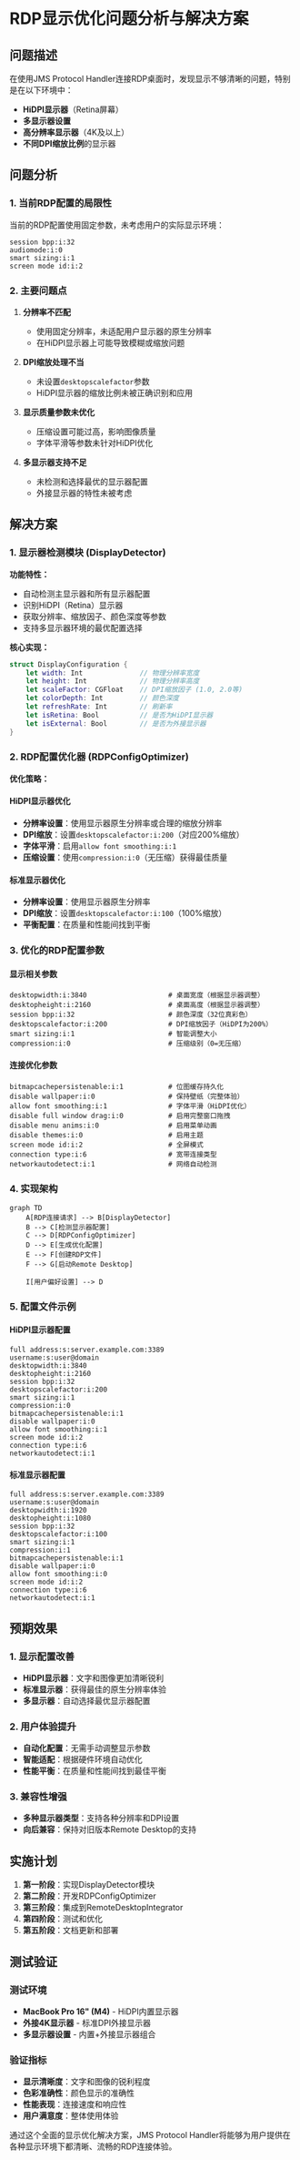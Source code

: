 # RDP显示优化问题分析与解决方案

## 问题描述

在使用JMS Protocol Handler连接RDP桌面时，发现显示不够清晰的问题，特别是在以下环境中：
- **HiDPI显示器**（Retina屏幕）
- **多显示器设置**
- **高分辨率显示器**（4K及以上）
- **不同DPI缩放比例**的显示器

## 问题分析

### 1. 当前RDP配置的局限性

当前的RDP配置使用固定参数，未考虑用户的实际显示环境：

```
session bpp:i:32
audiomode:i:0
smart sizing:i:1
screen mode id:i:2
```

### 2. 主要问题点

1. **分辨率不匹配**
   - 使用固定分辨率，未适配用户显示器的原生分辨率
   - 在HiDPI显示器上可能导致模糊或缩放问题

2. **DPI缩放处理不当**
   - 未设置`desktopscalefactor`参数
   - HiDPI显示器的缩放比例未被正确识别和应用

3. **显示质量参数未优化**
   - 压缩设置可能过高，影响图像质量
   - 字体平滑等参数未针对HiDPI优化

4. **多显示器支持不足**
   - 未检测和选择最优的显示器配置
   - 外接显示器的特性未被考虑

## 解决方案

### 1. 显示器检测模块 (DisplayDetector)

**功能特性：**
- 自动检测主显示器和所有显示器配置
- 识别HiDPI（Retina）显示器
- 获取分辨率、缩放因子、颜色深度等参数
- 支持多显示器环境的最优配置选择

**核心实现：**
```swift
struct DisplayConfiguration {
    let width: Int              // 物理分辨率宽度
    let height: Int             // 物理分辨率高度
    let scaleFactor: CGFloat    // DPI缩放因子 (1.0, 2.0等)
    let colorDepth: Int         // 颜色深度
    let refreshRate: Int        // 刷新率
    let isRetina: Bool          // 是否为HiDPI显示器
    let isExternal: Bool        // 是否为外接显示器
}
```

### 2. RDP配置优化器 (RDPConfigOptimizer)

**优化策略：**

#### HiDPI显示器优化
- **分辨率设置**：使用显示器原生分辨率或合理的缩放分辨率
- **DPI缩放**：设置`desktopscalefactor:i:200`（对应200%缩放）
- **字体平滑**：启用`allow font smoothing:i:1`
- **压缩设置**：使用`compression:i:0`（无压缩）获得最佳质量

#### 标准显示器优化
- **分辨率设置**：使用显示器原生分辨率
- **DPI缩放**：设置`desktopscalefactor:i:100`（100%缩放）
- **平衡配置**：在质量和性能间找到平衡

### 3. 优化的RDP配置参数

#### 显示相关参数
```
desktopwidth:i:3840                    # 桌面宽度（根据显示器调整）
desktopheight:i:2160                   # 桌面高度（根据显示器调整）
session bpp:i:32                       # 颜色深度（32位真彩色）
desktopscalefactor:i:200               # DPI缩放因子（HiDPI为200%）
smart sizing:i:1                       # 智能调整大小
compression:i:0                        # 压缩级别（0=无压缩）
```

#### 连接优化参数
```
bitmapcachepersistenable:i:1           # 位图缓存持久化
disable wallpaper:i:0                  # 保持壁纸（完整体验）
allow font smoothing:i:1               # 字体平滑（HiDPI优化）
disable full window drag:i:0           # 启用完整窗口拖拽
disable menu anims:i:0                 # 启用菜单动画
disable themes:i:0                     # 启用主题
screen mode id:i:2                     # 全屏模式
connection type:i:6                    # 宽带连接类型
networkautodetect:i:1                  # 网络自动检测
```

### 4. 实现架构

```mermaid
graph TD
    A[RDP连接请求] --> B[DisplayDetector]
    B --> C[检测显示器配置]
    C --> D[RDPConfigOptimizer]
    D --> E[生成优化配置]
    E --> F[创建RDP文件]
    F --> G[启动Remote Desktop]
    
    I[用户偏好设置] --> D
```

### 5. 配置文件示例

#### HiDPI显示器配置
```
full address:s:server.example.com:3389
username:s:user@domain
desktopwidth:i:3840
desktopheight:i:2160
session bpp:i:32
desktopscalefactor:i:200
smart sizing:i:1
compression:i:0
bitmapcachepersistenable:i:1
disable wallpaper:i:0
allow font smoothing:i:1
screen mode id:i:2
connection type:i:6
networkautodetect:i:1
```

#### 标准显示器配置
```
full address:s:server.example.com:3389
username:s:user@domain
desktopwidth:i:1920
desktopheight:i:1080
session bpp:i:32
desktopscalefactor:i:100
smart sizing:i:1
compression:i:1
bitmapcachepersistenable:i:1
disable wallpaper:i:0
allow font smoothing:i:0
screen mode id:i:2
connection type:i:6
networkautodetect:i:1
```

## 预期效果

### 1. 显示配置改善
- **HiDPI显示器**：文字和图像更加清晰锐利
- **标准显示器**：获得最佳的原生分辨率体验
- **多显示器**：自动选择最优显示器配置

### 2. 用户体验提升
- **自动化配置**：无需手动调整显示参数
- **智能适配**：根据硬件环境自动优化
- **性能平衡**：在质量和性能间找到最佳平衡

### 3. 兼容性增强
- **多种显示器类型**：支持各种分辨率和DPI设置
- **向后兼容**：保持对旧版本Remote Desktop的支持

## 实施计划

1. **第一阶段**：实现DisplayDetector模块
2. **第二阶段**：开发RDPConfigOptimizer
3. **第三阶段**：集成到RemoteDesktopIntegrator
4. **第四阶段**：测试和优化
5. **第五阶段**：文档更新和部署

## 测试验证

### 测试环境
- **MacBook Pro 16" (M4)** - HiDPI内置显示器
- **外接4K显示器** - 标准DPI外接显示器
- **多显示器设置** - 内置+外接显示器组合

### 验证指标
- **显示清晰度**：文字和图像的锐利程度
- **色彩准确性**：颜色显示的准确性
- **性能表现**：连接速度和响应性
- **用户满意度**：整体使用体验

通过这个全面的显示优化解决方案，JMS Protocol Handler将能够为用户提供在各种显示环境下都清晰、流畅的RDP连接体验。
